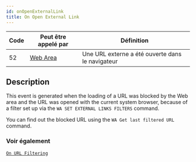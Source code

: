 ```yaml
---
id: onOpenExternalLink
title: On Open External Link
---
```


| Code | Peut être appelé par                        | Définition                                       |
| ---- | ------------------------------------------- | ------------------------------------------------ |
| 52   | [Web Area](FormObjects/webArea_overview.md) | Une URL externe a été ouverte dans le navigateur |

## Description

This event is generated when the loading of a URL was blocked by the Web area and the URL was opened with the current system browser, because of a filter set up via the `WA SET EXTERNAL LINKS FILTERS` command.

You can find out the blocked URL using the `WA Get last filtered URL` command.

### Voir également

[`On URL Filtering`](onUrlFiltering.md)
